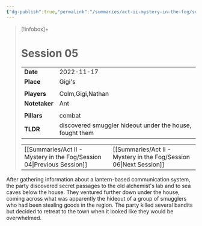 ```yaml
---
{"dg-publish":true,"permalink":"/summaries/act-ii-mystery-in-the-fog/session-05/","tags":["session"]}
---
```


> [!infobox]+
> # Session 05
> 
> | | |
> | --- | --- |
> | **Date** | 2022-11-17 |
> | **Place** | Gigi's |
> | | | 
> | **Players** | Colm,Gigi,Nathan |
> | **Notetaker** | Ant |
> | | | 
> | **Pillars** | combat | 
> | **TLDR** | discovered smuggler hideout under the house, fought them |
> 
> | | |
> | --- | --- |
> | [[Summaries/Act II - Mystery in the Fog/Session 04\|Previous Session]] | [[Summaries/Act II - Mystery in the Fog/Session 06\|Next Session]] |

After gathering information about a lantern-based communication system, the party discovered secret passages to the old alchemist's lab and to sea caves below the house. They ventured further down under the house, coming across what was apparently the hideout of a group of smugglers who had been stealing goods in the region. The party killed several bandits but decided to retreat to the town when it looked like they would be overwhelmed.